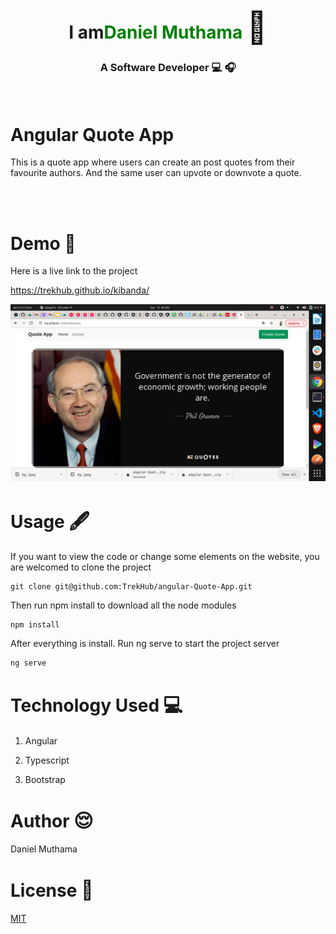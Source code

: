 <link
      rel="stylesheet"
      href="https://cdnjs.cloudflare.com/ajax/libs/font-awesome/6.0.0-beta2/css/all.min.css"
      integrity="sha512-YWzhKL2whUzgiheMoBFwW8CKV4qpHQAEuvilg9FAn5VJUDwKZZxkJNuGM4XkWuk94WCrrwslk8yWNGmY1EduTA=="
      crossorigin="anonymous"
      referrerpolicy="no-referrer"
    />

<div style="text-align: center; ">
        <div>
            <h1>I am<span style="color: green; ">Daniel Muthama</span> <span style='font-size:50px;'> &#128075</span></h1>
            <h3>A Software Developer &#128187; &#127911;</h3>
        </div>
        
</div>
<br>

# Angular Quote App <span style='font-size:30px;'> <img height="20" class="mx-1" id="logo-img" src="./images/icons/shop-solid.svg" alt=""></span> 
This is a quote app where users can create an post quotes from their favourite authors. And the same user can upvote or downvote a quote.

<br>







<br>


# Demo &#128273;

Here is a live link to the project 


https://trekhub.github.io/kibanda/

![alt text](src/assets/screen1.png)

# Usage <span style='font-size:30px;'>🖋</span> 
If you want to view the code or change some elements on the website, you are welcomed to clone the project

``` git
git clone git@github.com:TrekHub/angular-Quote-App.git

```

Then run npm install to download all the node modules
```npm
npm install

```

After everything is install. Run ng serve to start the project server

```ng
ng serve
```


# Technology Used <span style='font-size:30px;'>&#128187;</span> 

1. Angular

2. Typescript

3. Bootstrap



# Author <span style='font-size:30px;'>&#128524;</span> 

Daniel Muthama

# License  <span style='font-size:30px;'>🔐</span> 
[MIT](https://choosealicense.com/licenses/mit/)